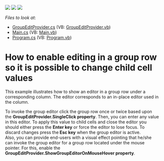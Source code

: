 <!-- default badges list -->
![](https://img.shields.io/endpoint?url=https://codecentral.devexpress.com/api/v1/VersionRange/128628456/13.1.4%2B)
[![](https://img.shields.io/badge/Open_in_DevExpress_Support_Center-FF7200?style=flat-square&logo=DevExpress&logoColor=white)](https://supportcenter.devexpress.com/ticket/details/E3036)
[![](https://img.shields.io/badge/📖_How_to_use_DevExpress_Examples-e9f6fc?style=flat-square)](https://docs.devexpress.com/GeneralInformation/403183)
<!-- default badges end -->
<!-- default file list -->
*Files to look at*:

* [GroupEditProvider.cs](./CS/WindowsApplication3/GroupEditProvider.cs) (VB: [GroupEditProvider.vb](./VB/WindowsApplication3/GroupEditProvider.vb))
* [Main.cs](./CS/WindowsApplication3/Main.cs) (VB: [Main.vb](./VB/WindowsApplication3/Main.vb))
* [Program.cs](./CS/WindowsApplication3/Program.cs) (VB: [Program.vb](./VB/WindowsApplication3/Program.vb))
<!-- default file list end -->
# How to enable editing in a group row so it is possible to change child cell values 


<p>This example illustrates how to show an editor in a group row under a corresponding column. The editor corresponds to an in-place editor used in the column. </p><p>To invoke the group editor click the group row once or twice based upon the <strong>GroupEditProvider.SingleClick property</strong>. Then, you can enter any value in this editor. To apply this value to child cells and close the editor you should either press the <strong>Enter key</strong> or force the editor to lose focus. To discard changes press the<strong> Esc key</strong> when the group editor is active. <br />
Also, you can provide  end-users with a visual effect pointing that he/she can invoke the group editor for a group row located under the mouse pointer. For this, enable the  <strong>GroupEditProvider.ShowGroupEditorOnMouseHover property</strong>.</p>

<br/>



